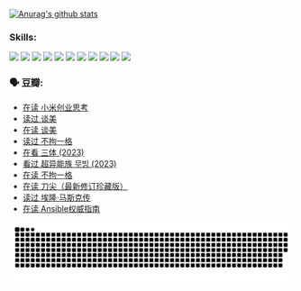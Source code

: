 
[![Anurag's github stats](https://github-readme-stats.vercel.app/api?username=w940853815)](https://github.com/anuraghazra/github-readme-stats)

### Skills:

<code><img height="32" src="https://cdn.jsdelivr.net/npm/simple-icons@v5/icons/python.svg"></code>
<code><img height="32" src="https://cdn.jsdelivr.net/npm/simple-icons@v5/icons/javascript.svg"></code>
<code><img height="32" src="https://cdn.jsdelivr.net/npm/simple-icons@v5/icons/django.svg"></code>
<code><img height="32" src="https://cdn.jsdelivr.net/npm/simple-icons@v5/icons/flask.svg"></code>
<code><img height="32" src="https://cdn.jsdelivr.net/npm/simple-icons@v5/icons/vuetify.svg"></code>
<code><img height="32" src="https://cdn.jsdelivr.net/npm/simple-icons@v5/icons/git.svg"></code>
<code><img height="32" src="https://cdn.jsdelivr.net/npm/simple-icons@v5/icons/docker.svg"></code>
<code><img height="32" src="https://cdn.jsdelivr.net/npm/simple-icons@v5/icons/postgresql.svg"></code>
<code><img height="32" src="https://cdn.jsdelivr.net/npm/simple-icons@v5/icons/elasticsearch.svg"></code>
<code><img height="32" src="https://cdn.jsdelivr.net/npm/simple-icons@v5/icons/macos.svg"></code>
<code><img height="32" src="https://cdn.jsdelivr.net/npm/simple-icons@v5/icons/linux.svg"></code>

### 🗣 豆瓣:

<!-- DOUBAN-ACTIVITIES:START -->
- [在读 小米创业思考](https://www.douban.com/people/136069238/status/4572047905/?_i=12470524)
- [读过 谈美](https://www.douban.com/people/136069238/status/4572047629/?_i=12470524)
- [在读 谈美](https://www.douban.com/people/136069238/status/4560861771/?_i=12470524)
- [读过 不拘一格](https://www.douban.com/people/136069238/status/4560861445/?_i=12470524)
- [在看 三体‎ (2023)](https://www.douban.com/people/136069238/status/4558185093/?_i=12470524)
- [看过 超异能族 무빙‎ (2023)](https://www.douban.com/people/136069238/status/4556824186/?_i=12470524)
- [在读 不拘一格](https://www.douban.com/people/136069238/status/4541712161/?_i=12470524)
- [在读 刀尖（最新修订珍藏版）](https://www.douban.com/people/136069238/status/4541711339/?_i=12470524)
- [读过 埃隆·马斯克传](https://www.douban.com/people/136069238/status/4541710351/?_i=12470524)
- [在读 Ansible权威指南](https://www.douban.com/people/136069238/status/4539151450/?_i=12470524)
<!-- DOUBAN-ACTIVITIES:END -->


![Snake animation](https://raw.githubusercontent.com/w940853815/w940853815/output/github-contribution-grid-snake.svg)

<!--
**w940853815/w940853815** is a ✨ _special_ ✨ repository because its `README.md` (this file) appears on your GitHub profile.

Here are some ideas to get you started:

- 🔭 I’m currently working on ...
- 🌱 I’m currently learning ...
- 👯 I’m looking to collaborate on ...
- 🤔 I’m looking for help with ...
- 💬 Ask me about ...
- 📫 How to reach me: ...
- 😄 Pronouns: ...
- ⚡ Fun fact: ...
-->
